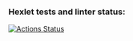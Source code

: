 ### Hexlet tests and linter status:
[![Actions Status](https://github.com/ashikov/js-testing-project-lvl1/workflows/hexlet-check/badge.svg)](https://github.com/ashikov/js-testing-project-lvl1/actions)
